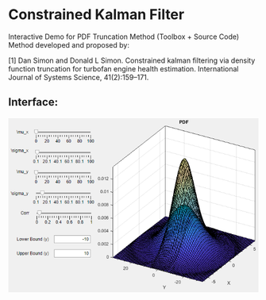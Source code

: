 # Constrained Kalman Filter
Interactive Demo for PDF Truncation Method (Toolbox + Source Code)
Method developed and proposed by: 

[1] Dan Simon and Donald L Simon. Constrained kalman filtering via density function truncation for turbofan engine health estimation. International Journal of Systems Science, 41(2):159–171.

## Interface:
![Interface](https://github.com/zachamida/ConstrainedKalmanFilter/blob/master/etc/Capture1.PNG?raw=true)
